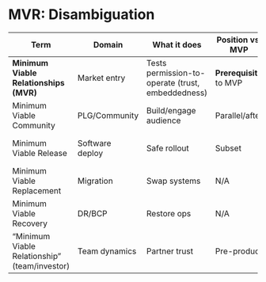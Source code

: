 # MVR: Disambiguation

| Term | Domain | What it does | Position vs. MVP | Why not this |
|---|---|---|---|---|
| **Minimum Viable Relationships (MVR)** | Market entry | Tests permission-to-operate (trust, embeddedness) | **Prerequisite** to MVP | This repo’s framework |
| Minimum Viable Community | PLG/Community | Build/engage audience | Parallel/after | Not a permission gate |
| Minimum Viable Release | Software deploy | Safe rollout | Subset | Technical, not relational |
| Minimum Viable Replacement | Migration | Swap systems | N/A | Technical, not adoption |
| Minimum Viable Recovery | DR/BCP | Restore ops | N/A | Contingency topic |
| “Minimum Viable Relationship” (team/investor) | Team dynamics | Partner trust | Pre-product | Internal, not market-entry |
